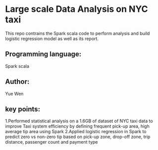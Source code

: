 # Large scale Data Analysis on NYC taxi
This repo contrains the Spark scala code to perform analysis and build logistic regression model as well as its report.
## Programming language:
Spark scala

## Author:
Yue Wen

## key points:
1.Performed statistical analysis on a 1.6GB of dataset of NYC taxi data to improve Taxi system efficiency by defining frequent pick-up area, high average tip area using Spark
2.Applied logistic regression in Spark to predict zero vs non-zero tip based on pick-up zone, drop-off zone, trip distance, passenger count and payment type 
